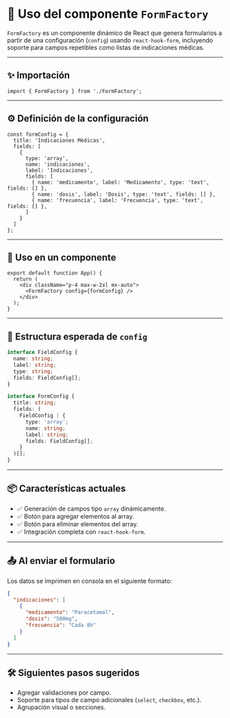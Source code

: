 # 📄 Uso del componente `FormFactory`

`FormFactory` es un componente dinámico de React que genera formularios a partir de una configuración (`config`) usando `react-hook-form`, incluyendo soporte para campos repetibles como listas de indicaciones médicas.

---

## ✨ Importación

```tsx
import { FormFactory } from './FormFactory';
```

---

## ⚙️ Definición de la configuración

```tsx
const formConfig = {
  title: 'Indicaciones Médicas',
  fields: [
    {
      type: 'array',
      name: 'indicaciones',
      label: 'Indicaciones',
      fields: [
        { name: 'medicamento', label: 'Medicamento', type: 'text', fields: [] },
        { name: 'dosis', label: 'Dosis', type: 'text', fields: [] },
        { name: 'frecuencia', label: 'Frecuencia', type: 'text', fields: [] },
      ]
    }
  ]
};
```

---

## 🚀 Uso en un componente

```tsx
export default function App() {
  return (
    <div className="p-4 max-w-2xl mx-auto">
      <FormFactory config={formConfig} />
    </div>
  );
}
```

---

## 🧾 Estructura esperada de `config`

```ts
interface FieldConfig {
  name: string;
  label: string;
  type: string;
  fields: FieldConfig[];
}

interface FormConfig {
  title: string;
  fields: (
    FieldConfig | {
      type: 'array';
      name: string;
      label: string;
      fields: FieldConfig[];
    }
  )[];
}
```

---

## 📦 Características actuales

- ✅ Generación de campos tipo `array` dinámicamente.
- ✅ Botón para agregar elementos al array.
- ✅ Botón para eliminar elementos del array.
- ✅ Integración completa con `react-hook-form`.

---

## 📤 Al enviar el formulario

Los datos se imprimen en consola en el siguiente formato:

```json
{
  "indicaciones": [
    {
      "medicamento": "Paracetamol",
      "dosis": "500mg",
      "frecuencia": "Cada 8h"
    }
  ]
}
```

---

## 🛠️ Siguientes pasos sugeridos

- Agregar validaciones por campo.
- Soporte para tipos de campo adicionales (`select`, `checkbox`, etc.).
- Agrupación visual o secciones.